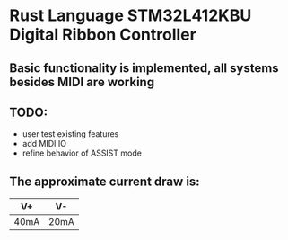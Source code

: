# Rust Language STM32L412KBU Digital Ribbon Controller

## Basic functionality is implemented, all systems besides MIDI are working

## TODO:
- user test existing features
- add MIDI IO
- refine behavior of ASSIST mode

## The approximate current draw is:

| V+    | V-    |
| ----- | ----- |
| 40mA  | 20mA  |
